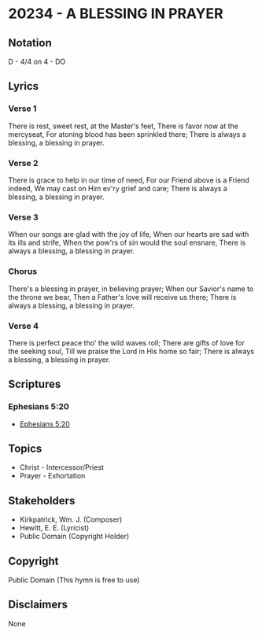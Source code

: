 # 20234 - A BLESSING IN PRAYER

## Notation

D - 4/4 on 4 - DO

## Lyrics

### Verse 1

There is rest, sweet rest, at the Master's feet, There is favor now at the mercyseat, For atoning blood has been sprinkled there; There is always a blessing, a blessing in prayer.

### Verse 2

There is grace to help in our time of need, For our Friend above is a Friend indeed, We may cast on Him ev'ry grief and care; There is always a blessing, a blessing in prayer.

### Verse 3

When our songs are glad with the joy of life, When our hearts are sad with its ills and strife, When the pow'rs of sin would the soul ensnare, There is always a blessing, a blessing in prayer.

### Chorus

There's a blessing in prayer, in believing prayer; When our Savior's name to the throne we bear, Then a Father's love will receive us there; There is always a blessing, a blessing in prayer.

### Verse 4

There is perfect peace tho' the wild waves roll; There are gifts of love for the seeking soul, Till we praise the Lord in His home so fair; There is always a blessing, a blessing in prayer.



## Scriptures

### Ephesians 5:20

- [Ephesians 5:20](https://www.biblegateway.com/passage/?search=Ephesians%205%3A20)


## Topics

- Christ - Intercessor/Priest
- Prayer - Exhortation

## Stakeholders

- Kirkpatrick, Wm. J. (Composer)
- Hewitt, E. E. (Lyricist)
- Public Domain (Copyright Holder)

## Copyright

Public Domain
(This hymn is free to use)

## Disclaimers

None

